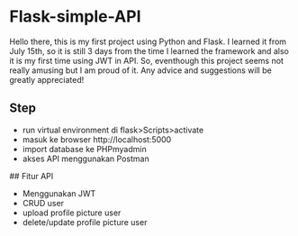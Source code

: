 # Flask-simple-API

Hello there, this is my first project using Python and Flask. I learned it from July 15th, so it is still 3 days from the time I learned the framework and also it is my first time using JWT in API. So, eventhough this project seems not really amusing but I am proud of it.
Any advice and suggestions will be greatly appreciated! 

## Step
<ul>
  <li>run virtual environment di flask>Scripts>activate</li>
  <li>masuk ke browser http://localhost:5000</li>
  <li>import database ke PHPmyadmin</li>
  <li>akses API menggunakan Postman</li>
</ul>
## Fitur API
<ul>
  <li>Menggunakan JWT</li>
  <li>CRUD user</li>
  <li>upload profile picture user</li>
  <li>delete/update profile picture user</li>
</ul>
